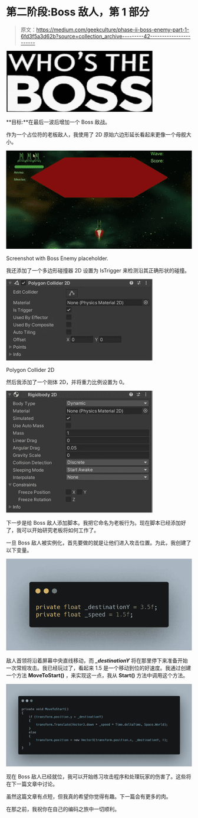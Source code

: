 # 第二阶段:Boss 敌人，第 1 部分

> 原文：<https://medium.com/geekculture/phase-ii-boss-enemy-part-1-6fd3f5a3d62b?source=collection_archive---------42----------------------->

![](img/820c16a921cb43c9f37b9803adfed276.png)

**目标:**在最后一波后增加一个 Boss 敌战。

作为一个占位符的老板敌人，我使用了 2D 原始六边形延长看起来更像一个母舰大小。

![](img/84164924b2ccf9fab87dd5d16cab9ccc.png)

Screenshot with Boss Enemy placeholder.

我还添加了一个多边形碰撞器 2D 设置为 IsTrigger 来检测沿其正确形状的碰撞。

![](img/c8756938f46b7984c0c3ec21505fee8d.png)

Polygon Collider 2D

然后我添加了一个刚体 2D，并将重力比例设置为 0。

![](img/66e45a88d193c2cd1f5a6f4c9fcd2793.png)

下一步是给 Boss 敌人添加脚本。我把它命名为老板行为。现在脚本已经添加好了，我可以开始研究老板将如何工作了。

一旦 Boss 敌人被实例化，首先要做的就是让他们进入攻击位置。为此，我创建了以下变量。

![](img/f2fd9c6c037f85f88f0c66854e79054c.png)

敌人首领将沿着屏幕中央直线移动，而 ***_destinationY*** 将在那里停下来准备开始一次常规攻击。我已经玩过了，看起来 1.5 是一个移动到位的好速度。我通过创建一个方法 **MoveToStart()** ，来实现这一点，我从 **Start()** 方法中调用这个方法。

![](img/0c8a47e58734ea5fd1491a6452758c9f.png)

现在 Boss 敌人已经就位，我可以开始练习攻击程序和处理玩家的伤害了。这些将在下一篇文章中讨论。

虽然这篇文章有点短，但我真的希望你觉得有趣。下一篇会有更多的肉。

在那之前，我祝你在自己的编码之旅中一切顺利。